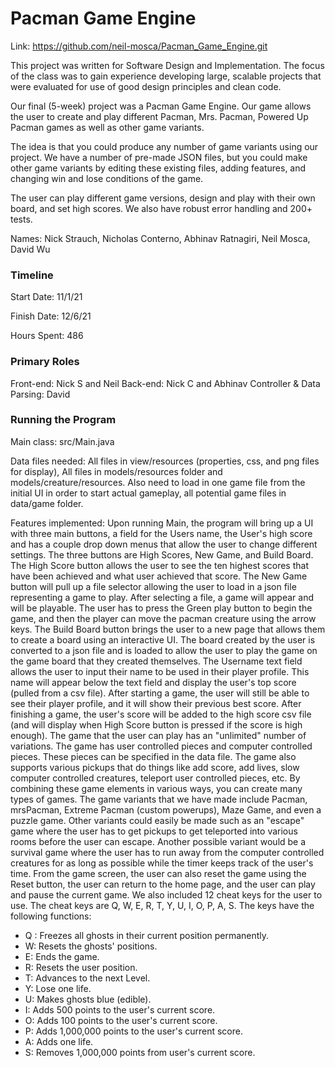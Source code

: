 # Pacman Game Engine

Link: https://github.com/neil-mosca/Pacman_Game_Engine.git

This project was written for Software Design and Implementation. The focus of the class was to gain experience developing large, scalable projects that were evaluated for use of good design principles and clean code.

Our final (5-week) project was a Pacman Game Engine. Our game allows the user to create and play different Pacman, Mrs. Pacman, Powered Up Pacman games as well as other game variants.

The idea is that you could produce any number of game variants using our project. We have a number of pre-made JSON files, but you could make other game variants by editing these existing files, adding features, and changing win and lose conditions of the game.

The user can play different game versions, design and play with their own board, and set high scores. We also have robust error handling and 200+ tests.

Names: Nick Strauch, Nicholas Conterno, Abhinav Ratnagiri, Neil Mosca, David Wu

### Timeline

Start Date: 11/1/21

Finish Date: 12/6/21

Hours Spent: 486

### Primary Roles

Front-end: Nick S and Neil
Back-end: Nick C and Abhinav
Controller & Data Parsing: David

### Running the Program

Main class: src/Main.java

Data files needed: All files in view/resources (properties, css, and png files for display), All files in models/resources folder and models/creature/resources.
Also need to load in one game file from the initial UI in order to start actual gameplay, all potential game files in data/game folder.

Features implemented: Upon running Main, the program will bring up a UI with three main buttons, a field for the Users name,
the User's high score and has a couple drop down menus that allow the user to change different settings.
The three buttons are High Scores, New Game, and Build Board. The High Score button allows the user to see the ten highest scores
that have been achieved and what user achieved that score. The New Game button will pull up a file selector allowing
the user to load in a json file representing a game to play. After selecting a file, a game will appear and will be
playable. The user has to press the Green play button to begin the game, and then the player can move the pacman creature using the arrow keys. The Build Board button brings the user to a new page that allows them to create a board using an
interactive UI. The board created by the user is converted to a json file and is loaded to allow the user to play the game
on the game board that they created themselves. The Username text field allows the user to input their name to be used in their
player profile. This name will appear below the text field and display the user's top score (pulled from a csv file). After starting
a game, the user will still be able to see their player profile, and it will show their previous best score. After finishing a game,
the user's score will be added to the high score csv file (and will display when High Score button is pressed if the score is high enough).
The game that the user can play has an "unlimited" number of variations. The game has user controlled pieces and computer controlled
pieces. These pieces can be specified in the data file. The game also supports various pickups that do things like add score,
add lives, slow computer controlled creatures, teleport user controlled pieces, etc. By combining these game elements in various ways,
you can create many types of games. The game variants that we have made include Pacman, mrsPacman, Extreme Pacman (custom powerups),
Maze Game, and even a puzzle game. Other variants could easily be made such as an "escape" game where the user has to get pickups to get teleported into
various rooms before the user can escape. Another possible variant would be a survival game where the user has to run away from
the computer controlled creatures for as long as possible while the timer keeps track of the user's time. From the game screen,
the user can also reset the game using the Reset button, the user can return to the home page, and the user can play and pause
the current game. We also included 12 cheat keys for the user to use. The cheat keys are Q, W, E, R, T, Y,
U, I, O, P, A, S. The keys have the following functions:

- Q : Freezes all ghosts in their current position permanently.
- W: Resets the ghosts' positions.
- E: Ends the game.
- R: Resets the user position.
- T: Advances to the next Level.
- Y: Lose one life.
- U: Makes ghosts blue (edible).
- I: Adds 500 points to the user's current score.
- O: Adds 100 points to the user's current score.
- P: Adds 1,000,000 points to the user's current score.
- A: Adds one life.
- S: Removes 1,000,000 points from user's current score.
